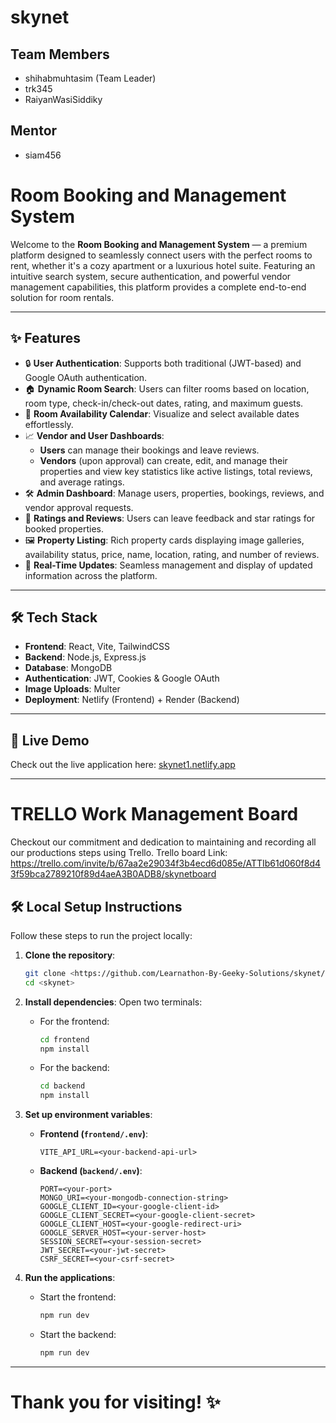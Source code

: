 # skynet

## Team Members
- shihabmuhtasim (Team Leader)
- trk345
- RaiyanWasiSiddiky

## Mentor
- siam456

# Room Booking and Management System

Welcome to the **Room Booking and Management System** — a premium platform designed to seamlessly connect users with the perfect rooms to rent, whether it's a cozy apartment or a luxurious hotel suite. Featuring an intuitive search system, secure authentication, and powerful vendor management capabilities, this platform provides a complete end-to-end solution for room rentals.

---

## ✨ Features

- 🔒 **User Authentication**: Supports both traditional (JWT-based) and Google OAuth authentication.
- 🏠 **Dynamic Room Search**: Users can filter rooms based on location, room type, check-in/check-out dates, rating, and maximum guests.
- 📅 **Room Availability Calendar**: Visualize and select available dates effortlessly.
- 📈 **Vendor and User Dashboards**:
  - **Users** can manage their bookings and leave reviews.
  - **Vendors** (upon approval) can create, edit, and manage their properties and view key statistics like active listings, total reviews, and average ratings.
- 🛠️ **Admin Dashboard**: Manage users, properties, bookings, reviews, and vendor approval requests.
- 🌟 **Ratings and Reviews**: Users can leave feedback and star ratings for booked properties.
- 🖼️ **Property Listing**: Rich property cards displaying image galleries, availability status, price, name, location, rating, and number of reviews.
- 🚀 **Real-Time Updates**: Seamless management and display of updated information across the platform.

---

## 🛠️ Tech Stack

- **Frontend**: React, Vite, TailwindCSS
- **Backend**: Node.js, Express.js
- **Database**: MongoDB
- **Authentication**: JWT, Cookies & Google OAuth
- **Image Uploads**: Multer
- **Deployment**: Netlify (Frontend) + Render (Backend)

---

## 🚀 Live Demo

Check out the live application here: [skynet1.netlify.app](https://skynet1.netlify.app)

---

# TRELLO Work Management Board

Checkout our commitment and dedication to maintaining and recording all our productions steps using Trello.
Trello board Link: https://trello.com/invite/b/67aa2e29034f3b4ecd6d085e/ATTIb61d060f8d43f59bca2789210f89d4aeA3B0ADB8/skynetboard

## 🛠️ Local Setup Instructions

Follow these steps to run the project locally:

1. **Clone the repository**:
   ```bash
   git clone <https://github.com/Learnathon-By-Geeky-Solutions/skynet/>
   cd <skynet>
   ```

2. **Install dependencies**:
   Open two terminals:
   - For the frontend:
     ```bash
     cd frontend
     npm install
     ```
   - For the backend:
     ```bash
     cd backend
     npm install
     ```

3. **Set up environment variables**:
   
   - **Frontend (`frontend/.env`)**:
     ```
     VITE_API_URL=<your-backend-api-url>
     ```

   - **Backend (`backend/.env`)**:
     ```
     PORT=<your-port>
     MONGO_URI=<your-mongodb-connection-string>
     GOOGLE_CLIENT_ID=<your-google-client-id>
     GOOGLE_CLIENT_SECRET=<your-google-client-secret>
     GOOGLE_CLIENT_HOST=<your-google-redirect-uri>
     GOOGLE_SERVER_HOST=<your-server-host>
     SESSION_SECRET=<your-session-secret>
     JWT_SECRET=<your-jwt-secret>
     CSRF_SECRET=<your-csrf-secret>
     ```

4. **Run the applications**:
   - Start the frontend:
     ```bash
     npm run dev
     ```
   - Start the backend:
     ```bash
     npm run dev
     ```

---


# Thank you for visiting! ✨

